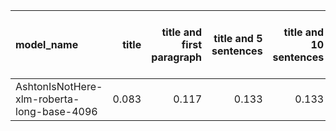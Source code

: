 | model_name                                 |   title |   title and first paragraph |   title and 5 sentences |   title and 10 sentences |   title and first sentence each paragraph | raw text   |
|:-------------------------------------------|--------:|----------------------------:|------------------------:|-------------------------:|------------------------------------------:|:-----------|
| AshtonIsNotHere-xlm-roberta-long-base-4096 |   0.083 |                       0.117 |                   0.133 |                    0.133 |                                     0.117 | **0.167**  |